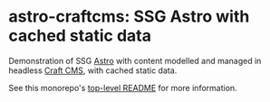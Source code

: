 # astro-craftcms: SSG Astro with cached static data

Demonstration of SSG [Astro](https://astro.build/) with content modelled and managed in headless [Craft CMS](https://craftcms.com/), with cached static data.

<!-- @TODO []() is a guide to building this app. -->

See this monorepo's [top-level README](../../README.md) for more information.
